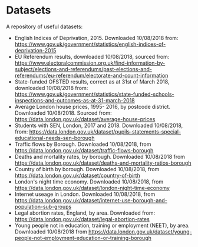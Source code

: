 # Datasets  

A repository of useful datasets:

- English Indices of Deprivation, 2015. Downloaded 10/08/2018 from: https://www.gov.uk/government/statistics/english-indices-of-deprivation-2015
- EU Referendum results, downloaded 10/08/2018, sourced from: https://www.electoralcommission.org.uk/find-information-by-subject/elections-and-referendums/past-elections-and-referendums/eu-referendum/electorate-and-count-information
- State-funded OFSTED results, correct as at 31st of March 2018, downloaded 10/08/2018 from: https://www.gov.uk/government/statistics/state-funded-schools-inspections-and-outcomes-as-at-31-march-2018
- Average London house prices, 1995- 2016, by postcode district. Downloaded 10/08/2018. Sourced from: https://data.london.gov.uk/dataset/average-house-prices
- Students with SEN, London, 2017 and 2018. Downloaded 10/08/2018, from: https://data.london.gov.uk/dataset/pupils-statements-special-educational-needs-sen-borough
- Traffic flows by Borough. Downloaded 10/08/2018, from https://data.london.gov.uk/dataset/traffic-flows-borough
- Deaths and mortality rates, by borough. Downloaded 10/08/2018 from https://data.london.gov.uk/dataset/deaths-and-mortality-ratios-borough
- Country of birth by borough. Downloaded 10/08/2018, from https://data.london.gov.uk/dataset/country-of-birth
- London's night time economy. Downloaded 10/08/2018, from https://data.london.gov.uk/dataset/london-night-time-economy
- Internet useage in London. Downloaded 10/08/2018, from https://data.london.gov.uk/dataset/internet-use-borough-and-population-sub-groups
- Legal abortion rates, England, by area. Downloaded from: https://data.london.gov.uk/dataset/legal-abortion-rates
- Young people not in education, training or employment (NEET), by area. Downloaded 10/08/2018 from https://data.london.gov.uk/dataset/young-people-not-employment-education-or-training-borough
